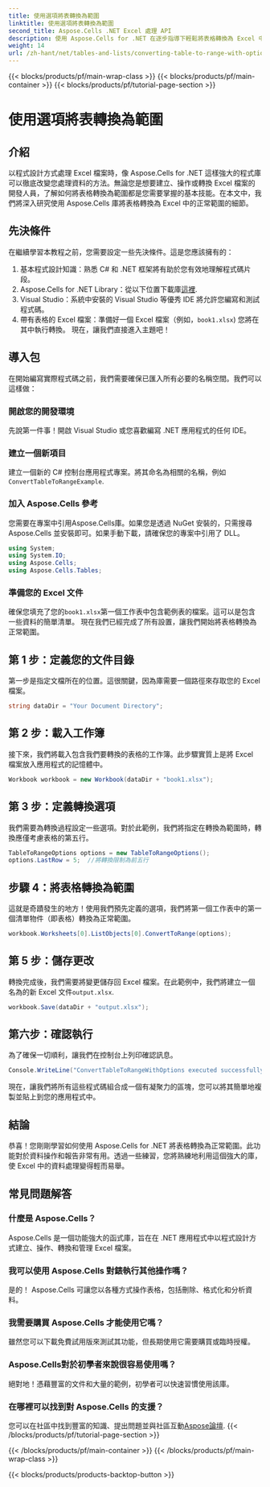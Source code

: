 ```yaml
---
title: 使用選項將表轉換為範圍
linktitle: 使用選項將表轉換為範圍
second_title: Aspose.Cells .NET Excel 處理 API
description: 使用 Aspose.Cells for .NET 在逐步指導下輕鬆將表格轉換為 Excel 中的範圍。增強您的 Excel 資料操作技能。
weight: 14
url: /zh-hant/net/tables-and-lists/converting-table-to-range-with-options/
---
```


{{< blocks/products/pf/main-wrap-class >}}
{{< blocks/products/pf/main-container >}}
{{< blocks/products/pf/tutorial-page-section >}}

# 使用選項將表轉換為範圍

## 介紹
以程式設計方式處理 Excel 檔案時，像 Aspose.Cells for .NET 這樣強大的程式庫可以徹底改變您處理資料的方法。無論您是想要建立、操作或轉換 Excel 檔案的開發人員，了解如何將表格轉換為範圍都是您需要掌握的基本技能。在本文中，我們將深入研究使用 Aspose.Cells 庫將表格轉換為 Excel 中的正常範圍的細節。 
## 先決條件
在繼續學習本教程之前，您需要設定一些先決條件。這是您應該擁有的：
1. 基本程式設計知識：熟悉 C# 和 .NET 框架將有助於您有效地理解程式碼片段。
2.  Aspose.Cells for .NET Library：從以下位置下載庫[這裡](https://releases.aspose.com/cells/net/). 
3. Visual Studio：系統中安裝的 Visual Studio 等優秀 IDE 將允許您編寫和測試程式碼。
4. 帶有表格的 Excel 檔案：準備好一個 Excel 檔案（例如，`book1.xlsx`) 您將在其中執行轉換。
現在，讓我們直接進入主題吧！
## 導入包
在開始編寫實際程式碼之前，我們需要確保已匯入所有必要的名稱空間。我們可以這樣做：
### 開啟您的開發環境
先說第一件事！開啟 Visual Studio 或您喜歡編寫 .NET 應用程式的任何 IDE。 
### 建立一個新項目
建立一個新的 C# 控制台應用程式專案。將其命名為相關的名稱，例如`ConvertTableToRangeExample`.
### 加入 Aspose.Cells 參考
您需要在專案中引用Aspose.Cells庫。如果您是透過 NuGet 安裝的，只需搜尋 Aspose.Cells 並安裝即可。如果手動下載，請確保您的專案中引用了 DLL。
```csharp
using System;
using System.IO;
using Aspose.Cells;
using Aspose.Cells.Tables;
```
### 準備您的 Excel 文件
確保您填充了您的`book1.xlsx`第一個工作表中包含範例表的檔案。這可以是包含一些資料的簡單清單。
現在我們已經完成了所有設置，讓我們開始將表格轉換為正常範圍。
## 第 1 步：定義您的文件目錄
第一步是指定文檔所在的位置。這很關鍵，因為庫需要一個路徑來存取您的 Excel 檔案。
```csharp
string dataDir = "Your Document Directory";
```
## 第 2 步：載入工作簿
接下來，我們將載入包含我們要轉換的表格的工作簿。此步驟實質上是將 Excel 檔案放入應用程式的記憶體中。
```csharp
Workbook workbook = new Workbook(dataDir + "book1.xlsx");
```
## 第 3 步：定義轉換選項
我們需要為轉換過程設定一些選項。對於此範例，我們將指定在轉換為範圍時，轉換應僅考慮表格的第五行。
```csharp
TableToRangeOptions options = new TableToRangeOptions();
options.LastRow = 5;  //將轉換限制為前五行
```
## 步驟 4：將表格轉換為範圍
這就是奇蹟發生的地方！使用我們預先定義的選項，我們將第一個工作表中的第一個清單物件（即表格）轉換為正常範圍。
```csharp
workbook.Worksheets[0].ListObjects[0].ConvertToRange(options);
```
## 第 5 步：儲存更改
轉換完成後，我們需要將變更儲存回 Excel 檔案。在此範例中，我們將建立一個名為的新 Excel 文件`output.xlsx`.
```csharp
workbook.Save(dataDir + "output.xlsx");
```
## 第六步：確認執行
為了確保一切順利，讓我們在控制台上列印確認訊息。
```csharp
Console.WriteLine("ConvertTableToRangeWithOptions executed successfully.\r\n");
```
現在，讓我們將所有這些程式碼組合成一個有凝聚力的區塊，您可以將其簡單地複製並貼上到您的應用程式中。
## 結論
恭喜！您剛剛學習如何使用 Aspose.Cells for .NET 將表格轉換為正常範圍。此功能對於資料操作和報告非常有用。透過一些練習，您將熟練地利用這個強大的庫，使 Excel 中的資料處理變得輕而易舉。
## 常見問題解答
### 什麼是 Aspose.Cells？
Aspose.Cells 是一個功能強大的函式庫，旨在在 .NET 應用程式中以程式設計方式建立、操作、轉換和管理 Excel 檔案。
### 我可以使用 Aspose.Cells 對錶執行其他操作嗎？
是的！ Aspose.Cells 可讓您以各種方式操作表格，包括刪除、格式化和分析資料。
### 我需要購買 Aspose.Cells 才能使用它嗎？
雖然您可以下載免費試用版來測試其功能，但長期使用它需要購買或臨時授權。
### Aspose.Cells對於初學者來說很容易使用嗎？
絕對地！憑藉豐富的文件和大量的範例，初學者可以快速習慣使用該庫。
### 在哪裡可以找到對 Aspose.Cells 的支援？
您可以在社區中找到豐富的知識、提出問題並與社區互動[Aspose論壇](https://forum.aspose.com/c/cells/9).
{{< /blocks/products/pf/tutorial-page-section >}}

{{< /blocks/products/pf/main-container >}}
{{< /blocks/products/pf/main-wrap-class >}}

{{< blocks/products/products-backtop-button >}}

